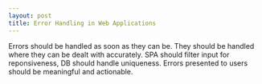 ```yaml
---
layout: post
title: Error Handling in Web Applications
---
```


Errors should be handled as soon as they can be.
They should be handled where they can be dealt with accurately.
SPA should filter input for reponsiveness,
DB should handle uniqueness.
Errors presented to users
should be meaningful and actionable.

